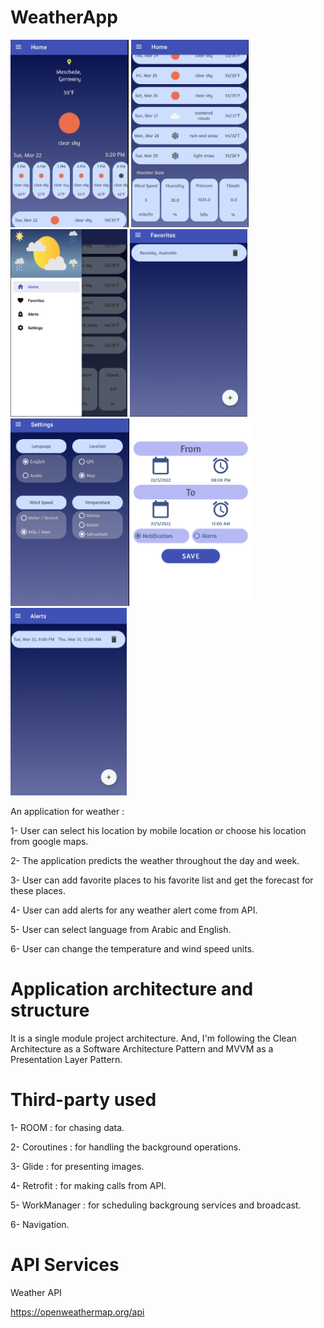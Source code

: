 # WeatherApp
<img src="pic/Capture1.PNG" alt="1" height="300"/> <img src="pic/Capture2.PNG" alt="1" height="300"/>
<img src="pic/Capture3.PNG" alt="1" height="300"/> <img src="pic/Capture4.PNG" alt="1" height="300"/>
<img src="pic/Capture5.PNG" alt="1" height="300"/> <img src="pic/Capture6.PNG" alt="1" height="300"/>
<img src="pic/Capture7.PNG" alt="1" height="300"/>


An application for weather :

1- User can select his location by mobile location or choose his location from google maps.

2- The application predicts the weather throughout the day and week.

3- User can add favorite places to his favorite list and get the forecast for these places.

4- User can add alerts for any weather alert come from API.

5- User can select language from Arabic and English.

6- User can change the temperature and wind speed units.

# Application architecture and structure

It is a single module project architecture. And, I'm following the Clean Architecture as a Software Architecture Pattern and MVVM as a Presentation Layer Pattern.

# Third-party used

1- ROOM : for chasing data.

2- Coroutines : for handling the background operations.

3- Glide : for presenting images.

4- Retrofit : for making calls from API.

5- WorkManager : for scheduling backgroung services and broadcast.

6- Navigation.

# API Services 
 Weather API
 
 https://openweathermap.org/api
